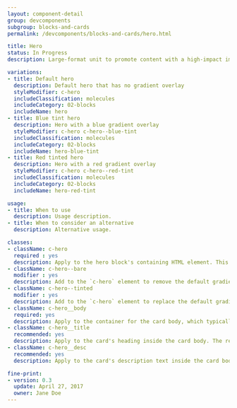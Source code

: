 ```yaml
---
layout: component-detail
group: devcomponents
subgroup: blocks-and-cards
permalink: /devcomponents/blocks-and-cards/hero.html

title: Hero
status: In Progress
description: Large-format unit to promote content with a high-impact image

variations:
- title: Default hero
  description: Default hero that has no gradient overlay
  styleModifier: c-hero
  includeClassification: molecules
  includeCategory: 02-blocks
  includeName: hero
- title: Blue tint hero
  description: Hero with a blue gradient overlay
  styleModifier: c-hero c-hero--blue-tint
  includeClassification: molecules
  includeCategory: 02-blocks
  includeName: hero-blue-tint
- title: Red tinted hero
  description: Hero with a red gradient overlay
  styleModifier: c-hero c-hero--red-tint
  includeClassification: molecules
  includeCategory: 02-blocks
  includeName: hero-red-tint

usage:
- title: When to use
  description: Usage description.
- title: When to consider an alternative
  description: Alternative usage.

classes:
- className: c-hero
  required : yes
  description: Apply to the hero block's containing HTML element. This class sets up the background-image handling and text color for the unit. The `c-hero` element should have just one immediate child, the `c-hero__body` element. Note, too, that the unit's hero image should be applied as a background image to this `c-hero` element.
- className: c-hero--bare
  modifier : yes
  description: Add to the `c-hero` element to remove the default gradient overlay from the hero image.
- className: c-hero--tinted
  modifier : yes
  description: Add to the `c-hero` element to replace the default gradient overlay with a solid, uniform tint.
- className: c-hero__body
  required: yes
  description: Apply to the container for the card body, which typically includes a title and description (see below) but can include any arbitrary markup including buttons for a call to action. The class manages the card's background gradient.
- className: c-hero__title
  recommended: yes
  description: Apply to the card's heading inside the card body. The recommended element for this class is `<h1>`.
- className: c-hero__desc
  recommended: yes
  description: Apply to the card's description text inside the card body. The recommended element for this class is `<p>`.

fine-print:
- version: 0.3
  update: April 27, 2017
  owner: Jane Doe
---
```


